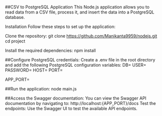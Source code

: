 ##CSV to PostgreSQL Application
This Node.js application allows you to read data from a CSV file, process it, and insert the data into a PostgreSQL database.

Installation
Follow these steps to set up the application:

Clone the repository: git clone https://github.com/Manikanta9959/nodejs.git
cd project

Install the required dependencies: npm install


##Configure PostgreSQL credentials:
Create a .env file in the root directory and add the following PostgreSQL configuration variables:
DB=
USER=
PASSWORD=
HOST=
PORT=

APP_PORT=

##Run the application:
node main.js

##Access the Swagger documentation:
You can view the Swagger API documentation by navigating to: http://localhost:{APP_PORT}/docs
Test the endpoints: Use the Swagger UI to test the available API endpoints.